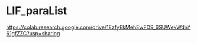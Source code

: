 # LIF_paraList

https://colab.research.google.com/drive/1EzfyEkMehEwFD9_6SUWevWdnY61gfZZC?usp=sharing
